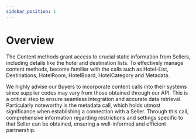```yaml
---
sidebar_position: 1
---
```


# Overview

The Content methods grant access to crucial static information from Sellers, including details like the hotel and destination lists. To effectively manage content methods, become familiar with the calls such as Hotel-List, Destinations, HotelRoom, HotelBoard, HotelCategory and Metadata.

We highly advise our Buyers to incorporate content calls into their systems since supplier codes may vary from those obtained through our API. This is a critical step to ensure seamless integration and accurate data retrieval. Particularly noteworthy is the metadata call, which holds utmost significance when establishing a connection with a Seller. Through this call, comprehensive information regarding restrictions and settings specific to that Seller can be obtained, ensuring a well-informed and efficient partnership.
